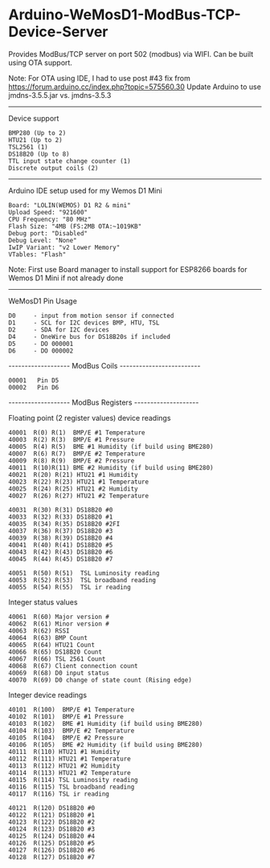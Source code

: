 <meta name="msvalidate.01" content="27B8E10DF0793CCBA52613904B7F864A" />

# Arduino-WeMosD1-ModBus-TCP-Device-Server

Provides ModBus/TCP server on port 502 (modbus) via WIFI.  Can be built using OTA support.

Note: For OTA using IDE, I had to use post #43 fix from https://forum.arduino.cc/index.php?topic=575560.30  Update Arduino to use jmdns-3.5.5.jar vs. jmdns-3.5.3

------------------------------------------------------
Device support

	BMP280 (Up to 2)
	HTU21 (Up to 2)
	TSL2561 (1)
	DS18B20 (Up to 8)
	TTL input state change counter (1)
	Discrete output coils (2)

------------------------------------------------------
Arduino IDE setup used for my Wemos D1 Mini 

	Board: "LOLIN(WEMOS) D1 R2 & mini"
	Upload Speed: "921600"
	CPU Frequency: "80 MHz"
	Flash Size: "4MB (FS:2MB OTA:~1019KB"
	Debug port: "Disabled"
	Debug Level: "None"
	IwIP Variant: "v2 Lower Memory"
	VTables: "Flash"

Note: First use Board manager to install support for ESP8266 boards for Wemos D1 Mini if not already done

------------------------------------------------------ 
WeMosD1 Pin Usage

    D0     - input from motion sensor if connected
    D1     - SCL for I2C devices BMP, HTU, TSL
    D2     - SDA for I2C devices
    D4     - OneWire bus for DS18B20s if included
    D5     - DO 000001
    D6     - DO 000002

------------------- ModBus Coils -------------------------

    00001   Pin D5
    00002   Pin D6

------------------- ModBus Registers  --------------------

Floating point (2 register values) device readings

    40001  R(0) R(1)  BMP/E #1 Temperature
    40003  R(2) R(3)  BMP/E #1 Pressure
    40005  R(4) R(5)  BME #1 Humidity (if build using BME280)
    40007  R(6) R(7)  BMP/E #2 Temperature
    40009  R(8) R(9)  BMP/E #2 Pressure
    40011  R(10)R(11) BME #2 Humidity (if build using BME280)
    40021  R(20) R(21) HTU21 #1 Humidity
    40023  R(22) R(23) HTU21 #1 Temperature
    40025  R(24) R(25) HTU21 #2 Humidity
    40027  R(26) R(27) HTU21 #2 Temperature

    40031  R(30) R(31) DS18B20 #0
    40033  R(32) R(33) DS18B20 #1
    40035  R(34) R(35) DS18B20 #2FI
    40037  R(36) R(37) DS18B20 #3
    40039  R(38) R(39) DS18B20 #4
    40041  R(40) R(41) DS18B20 #5
    40043  R(42) R(43) DS18B20 #6
    40045  R(44) R(45) DS18B20 #7

    40051  R(50) R(51)  TSL Luminosity reading
    40053  R(52) R(53)  TSL broadband reading
    40055  R(54) R(55)  TSL ir reading

Integer status values

    40061  R(60) Major version #
    40062  R(61) Minor version #
    40063  R(62) RSSI
    40064  R(63) BMP Count
    40065  R(64) HTU21 Count
    40066  R(65) DS18B20 Count
    40067  R(66) TSL 2561 Count
    40068  R(67) Client connection count
    40069  R(68) D0 input status
    40070  R(69) D0 change of state count (Rising edge)

Integer device readings

    40101  R(100)  BMP/E #1 Temperature
    40102  R(101)  BMP/E #1 Pressure
    40103  R(102)  BME #1 Humidity (if build using BME280)
    40104  R(103)  BMP/E #2 Temperature
    40105  R(104)  BMP/E #2 Pressure
    40106  R(105)  BME #2 Humidity (if build using BME280)
    40111  R(110) HTU21 #1 Humidity
    40112  R(111) HTU21 #1 Temperature
    40113  R(112) HTU21 #2 Humidity
    40114  R(113) HTU21 #2 Temperature
    40115  R(114) TSL Luminosity reading
    40116  R(115) TSL broadband reading
    40117  R(116) TSL ir reading

    40121  R(120) DS18B20 #0
    40122  R(121) DS18B20 #1
    40123  R(122) DS18B20 #2
    40124  R(123) DS18B20 #3
    40125  R(124) DS18B20 #4
    40126  R(125) DS18B20 #5
    40127  R(126) DS18B20 #6
    40128  R(127) DS18B20 #7
